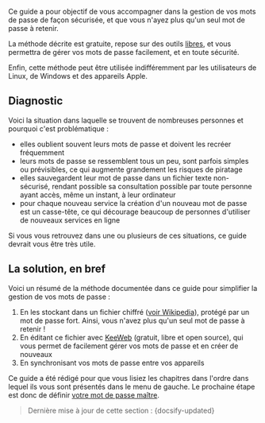Ce guide a pour objectif de vous accompagner dans la gestion de vos mots de passe de façon sécurisée, et que vous n'ayez plus qu'un seul mot de passe à retenir.

La méthode décrite est gratuite, repose sur des outils [libres](https://fr.wikipedia.org/wiki/Logiciel_libre), et vous permettra de gérer vos mots de passe facilement, et en toute sécurité.

Enfin, cette méthode peut être utilisée indifféremment par les utilisateurs de Linux, de Windows et des appareils Apple.

## Diagnostic

Voici la situation dans laquelle se trouvent de nombreuses personnes et pourquoi c'est problématique :

- elles oublient souvent leurs mots de passe et doivent les recréer fréquemment
- leurs mots de passe se ressemblent tous un peu, sont parfois simples ou prévisibles, ce qui augmente grandement les risques de piratage
- elles sauvegardent leur mot de passe dans un fichier texte non-sécurisé, rendant possible sa consultation possible par toute personne ayant accès, même un instant, à leur ordinateur
- pour chaque nouveau service la création d'un nouveau mot de passe est un casse-tête, ce qui décourage beaucoup de personnes d'utiliser de nouveaux services en ligne

Si vous vous retrouvez dans une ou plusieurs de ces situations, ce guide devrait vous être très utile.

## La solution, en bref

Voici un résumé de la méthode documentée dans ce guide pour simplifier la gestion de vos mots de passe :

1. En les stockant dans un fichier chiffré ([voir Wikipedia](https://fr.wikipedia.org/wiki/Chiffrement)), protégé par un mot de passe fort. Ainsi, vous n'avez plus qu'un seul mot de passe à retenir !
2. En éditant ce fichier avec [KeeWeb](https://keeweb.info/) (gratuit, libre et open source), qui vous permet de facilement gérer vos mots de passe et en créer de nouveaux
3. En synchronisant vos mots de passe entre vos appareils

Ce guide a été rédigé pour que vous lisiez les chapitres dans l'ordre dans lequel ils vous sont présentés dans le menu de gauche. Le prochaine étape est donc de définir [votre mot de passe maître](concepts/master-password.md).

> Dernière mise à jour de cette section : {docsify-updated}
